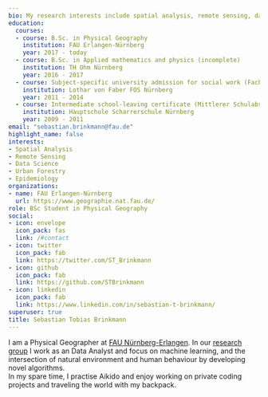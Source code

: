 ```yaml
---
bio: My research interests include spatial analysis, remote sensing, data science, urban forestry and epidemiology.
education:
  courses:
  - course: B.Sc. in Physical Geography
    institution: FAU Erlangen-Nürnberg
    year: 2017 - today
  - course: B.Sc. in Applied mathematics and physics (incomplete)
    institution: TH Ohm Nürnberg
    year: 2016 - 2017
  - course: Subject-specific university admission for social work (Fachgebundene Hochschulreife im sozialen Zweig)
    institution: Lothar von Faber FOS Nürnberg
    year: 2011 - 2014
  - course: Intermediate school-leaving certificate (Mittlerer Schulabschluss)
    institution: Hauptschule Scharrerschule Nürnberg
    year: 2009 - 2011
email: "sebastian.brinkmann@fau.de"
highlight_name: false
interests:
- Spatial Analysis
- Remote Sensing
- Data Science
- Urban Forestry
- Epidemiology
organizations:
- name: FAU Erlangen-Nürnberg
  url: https://www.geographie.nat.fau.de/
role: BSc Student in Physical Geography
social:
- icon: envelope
  icon_pack: fas
  link: /#contact
- icon: twitter
  icon_pack: fab
  link: https://twitter.com/ST_Brinkmann
- icon: github
  icon_pack: fab
  link: https://github.com/STBrinkmann
- icon: linkedin
  icon_pack: fab
  link: https://www.linkedin.com/in/sebastian-t-brinkmann/
superuser: true
title: Sebastian Tobias Brinkmann
---
```


I am a Physical Geographer at [FAU Nürnberg-Erlangen](https://www.geographie.nat.fau.de/). In our [research group](https://www.geography.nat.fau.eu/research/cultural-geography/wg-digital-health/) I work as an Data Analyst and focus on machine learning, and the intersection of natural environment and human behaviour by developing novel algorithms.\
In my spare time, I practise Aikido and enjoy working on private coding projects and traveling the world with my backpack. 
